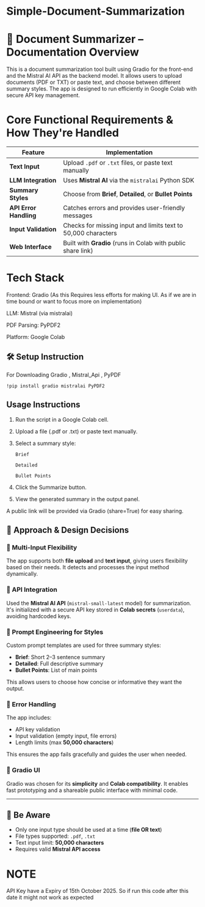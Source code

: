 # Simple-Document-Summarization

# 📄 Document Summarizer – Documentation Overview

This is a document summarization tool built using Gradio for the front-end and the Mistral AI API as the backend model. It allows users to upload documents (PDF or TXT) or paste text, and choose between different summary styles. The app is designed to run efficiently in Google Colab with secure API key management.

# Core Functional Requirements & How They're Handled
| Feature                | Implementation                                                
| ---------------------- | ------------------------------------------------------------- 
| **Text Input**         | Upload `.pdf` or `.txt` files, or paste text manually         
| **LLM Integration**    | Uses **Mistral AI** via the `mistralai` Python SDK            
| **Summary Styles**     | Choose from **Brief**, **Detailed**, or **Bullet Points**     
| **API Error Handling** | Catches errors and provides user-friendly messages            
| **Input Validation**   | Checks for missing input and limits text to 50,000 characters 
| **Web Interface**      | Built with **Gradio** (runs in Colab with public share link)  

# Tech Stack

Frontend: Gradio (As this Requires less efforts for making UI. As if we are in time bound or want to focus more on implementation)

LLM: Mistral (via mistralai)

PDF Parsing: PyPDF2

Platform: Google Colab 

## 🛠 Setup Instruction 
For Downloading Gradio , Mistral_Api , PyPDF

```!pip install gradio mistralai PyPDF2```

## Usage Instructions

1. Run the script in a Google Colab cell.

2. Upload a file (.pdf or .txt) or paste text manually.

3. Select a summary style:

       Brief

       Detailed

       Bullet Points

4. Click the Summarize button.

5. View the generated summary in the output panel.

A public link will be provided via Gradio (share=True) for easy sharing.

## 🧠 Approach & Design Decisions

### 🔹 Multi-Input Flexibility  
The app supports both **file upload** and **text input**, giving users flexibility based on their needs. It detects and processes the input method dynamically.

### 🔹 API Integration  
Used the **Mistral AI API** (`mistral-small-latest` model) for summarization. It's initialized with a secure API key stored in **Colab secrets** (`userdata`), avoiding hardcoded keys.

### 🔹 Prompt Engineering for Styles  
Custom prompt templates are used for three summary styles:
- **Brief**: Short 2–3 sentence summary  
- **Detailed**: Full descriptive summary  
- **Bullet Points**: List of main points  

This allows users to choose how concise or informative they want the output.

### 🔹 Error Handling  
The app includes:
- API key validation  
- Input validation (empty input, file errors)  
- Length limits (max **50,000 characters**)  

This ensures the app fails gracefully and guides the user when needed.

### 🔹 Gradio UI  
Gradio was chosen for its **simplicity** and **Colab compatibility**. It enables fast prototyping and a shareable public interface with minimal code.

---

## 📎 Be Aware

- Only one input type should be used at a time (**file OR text**)  
- File types supported: `.pdf`, `.txt`  
- Text input limit: **50,000 characters**  
- Requires valid **Mistral API access**


# NOTE
API Key have a Expiry of 15th October 2025. So if run this code after this date it might not work as expected
